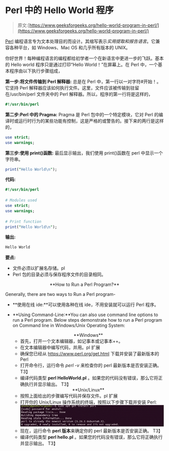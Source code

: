 # Perl 中的 Hello World 程序

> 原文:[https://www.geeksforgeeks.org/hello-world-program-in-perl/](https://www.geeksforgeeks.org/hello-world-program-in-perl/)

[Perl](https://www.geeksforgeeks.org/introduction-to-perl/) 编程语言专为文本处理目的而设计。其缩写表示*实用提取和报告语言*。它兼容各种平台，如 Windows、Mac OS 和几乎所有版本的 UNIX。

你好世界！每种编程语言的编程都给初学者一个在新语言中更进一步的飞跃。基本的 Hello world 程序只是通过打印“Hello World！”在屏幕上。在 Perl 中，一个基本程序由以下执行步骤组成，

**第一步:将文件传输到 Perl 解释器:**
总是在 Perl 中，第一行以一对字符#开始！。它坚持 Perl 解释器应该如何执行文件。这里，文件应该被传输到驻留在/usr/bin/perl 文件夹中的 Perl 解释器。所以，程序的第一行将是这样的，

```perl
#!/usr/bin/perl
```

**第二步:Perl 中的 Pragma:**
Pragma 是 Perl 包中的一个特定模块，它对 Perl 的编译时或运行时行为的某些功能有控制，这是严格的或警告的。接下来的两行是这样的，

```perl
use strict;
use warnings;

```

**第三步:使用 print()函数:**
最后显示输出，我们使用 print()函数在 perl 中显示一个字符串。

```perl
print("Hello World\n");
```

**代码:**

```perl
#!/usr/bin/perl

# Modules used
use strict;
use warnings;

# Print function 
print("Hello World\n");
```

**输出:**

```perl
Hello World
```

**要点:**

*   文件必须以扩展名存储。pl
*   Perl 包的目录必须与保存程序文件的目录相同。

<center>**How to Run a Perl Program?**</center>

Generally, there are two ways to Run a Perl program-

*   **使用在线 ide:**可以使用各种在线 ide，不用安装就可以运行 Perl 程序。
*   **Using Command-Line:**You can also use command line options to run a Perl program. Below steps demonstrate how to run a Perl program on Command line in Windows/Unix Operating System:

    <center>**Windows**</center>

    *   首先，打开一个文本编辑器，如记事本或记事本++。
    *   在文本编辑器中编写代码，并用。pl 扩展
    *   确保您已经从 https://www.perl.org/get.html 下载并安装了最新版本的 Perl
    *   打开命令行，运行命令 *perl -v* 来检查你的 perl 最新版本是否安装正确。
        T3】
    *   编译代码类型 **perl HelloWorld.pl** 。如果您的代码没有错误，那么它将正确执行并显示输出。
        T3】

    <center>**Unix/Linux**</center>

    *   按照上面给出的步骤编写代码并保存文件。pl 扩展
    *   打开你的 Unix/Linux 操作系统的终端，按照以下步骤下载并安装 Perl:
        ![](img/1aa0f862dc17ddbea9f2fde7003a9f79.png)
    *   现在，运行命令 **perl 版本**来确定你的 perl 最新版本是否安装正确。
        T3】
    *   编译代码类型 **perl hello.pl** 。如果您的代码没有错误，那么它将正确执行并显示输出。
        T3】